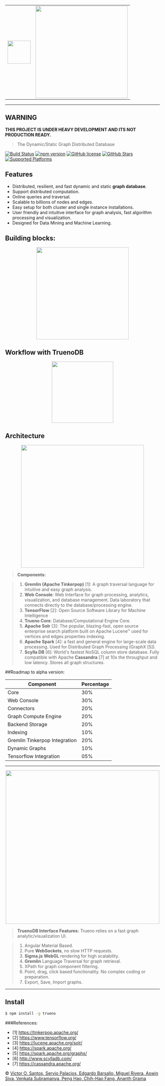 
<table border-style="none" cellspacing="6" cellpading="6">
  <tr>
    <td><img height="75" src="https://raw.githubusercontent.com/TruenoDB/trueno/master/assets/images/truenoDB.png"></td>
    <td><img height="300" src="https://raw.githubusercontent.com/TruenoDB/trueno/dev/assets/images/logo_medium.png"></td>
  </tr>
</table>

----------

## WARNING
<b>THIS PROJECT IS UNDER HEAVY DEVELOPMENT AND ITS NOT PRODUCTION READY.</b>

>The Dynamic/Static Graph Distributed Database

[![Build Status](https://travis-ci.org/mastayoda/trueno.io.svg?branch=master)](https://travis-ci.org/mastayoda/trueno.io)
[![npm version](https://badge.fury.io/js/trueno.io.svg)](http://badge.fury.io/js/trueno.io)
[![GitHub license](https://img.shields.io/badge/license-MIT-blue.svg)](https://github.com/TruenoDB/trueno) 
[![GitHub Stars](https://img.shields.io/github/stars/TruenoDB/trueno.svg)](https://github.com/TruenoDB/trueno)
[![Supported Platforms](https://img.shields.io/badge/platforms-Chrome|Firefox|Opera|Node.js-orange.svg)](https://github.com/mastayoda/trueno.io)

[//]: [![NPM](https://nodei.co/npm/trueno.io.png?downloads=true&downloadRank=true&stars=true)](https://nodei.co/npm/trueno.io/)

## Features

- Distributed, resilient, and fast dynamic and static **graph database**.
- Support distributed computation.
- Online queries and traversal.
- Scalable to billions of nodes and edges.
- Easy setup for both cluster and single instance installations.
- User friendly and intuitive interface for graph analysis, fast algorithm processing and visualization.
- Designed for Data Mining and Machine Learning.

## Building blocks:

<p align="center">
  <img height="300" src="https://raw.githubusercontent.com/TruenoDB/trueno/master/assets/images/building_blocks.png">
</p>

## Workflow with **TruenoDB**

<p align="center">
  <img height="200" src="https://raw.githubusercontent.com/TruenoDB/trueno/master/assets/images/workflow.png">
</p>

## Architecture

<p align="center">
  <img height="400" src="https://raw.githubusercontent.com/TruenoDB/trueno/master/assets/images/architecture.png">
</p>

> **Components:**

> 1. **Gremlin (Apache Tinkerpop)** [1]: A graph traversal language for intuitive and easy graph analysis.
> 2. **Web Console**: Web Interface for graph processing, analytics, visualization, and database management. Data laboratory that connects directly to the database/processing engine.
> 3. **TensorFlow** [2]: Open Source Software Library for Machine Intelligence
> 4. **Trueno Core**: Database/Computational Engine Core.
> 5. **Apache Solr** [3]: The popular, blazing-fast, open source enterprise search platform built on Apache Lucene™ used for vertices and edges properties indexing.
> 6. **Apache Spark** [4]: a fast and general engine for large-scale data processing. Used for Distributed Graph Processing (GraphX [5]).
> 7. **Scylla DB** [6]: World's fastest NoSQL column store database. Fully compatible with Apache **Cassandra** [7] at 10x the throughput and low latency. Stores all graph structures.


##Roadmap to alpha version:

| Component                       | Percentage    |
| ------------------------------- | ------------- |
| Core                            |      30%      |
| Web Console                     |      30%      |
| Connectors                      |      20%      |
| Graph Compute Engine            |      20%      |
| Backend Storage                 |      20%      |
| Indexing                        |      10%      |
| Gremlin Tinkerpop Integration   |      20%      |
| Dynamic Graphs                  |      10%      |
| Tensorflow Integration          |      05%      |


----------

<p align="center">
  <img height="500" src="https://raw.githubusercontent.com/TruenoDB/trueno/master/assets/images/trueno_interface.png">
</p>

> **TruenoDB Interface Features:**
> Trueno relies on a fast graph analytic/visualization UI.

> 1. Angular Material Based.
> 2. Pure **WebSockets**, no slow HTTP requests.
> 3. **Sigma.js WebGL** rendering for high scalability.
> 4. **Gremlin** Language Traversal for graph retrieval.
> 5. XPath for graph component filtering.
> 6. Point, drag, click based functionality. No complex coding or preparation.
> 7. Export, Save, Import graphs.

----------


## Install

```sh
$ npm install -g trueno
```


###References:
 * [1] https://tinkerpop.apache.org/
 * [2] https://www.tensorflow.org/
 * [3] https://lucene.apache.org/solr/
 * [4] https://spark.apache.org/
 * [5] https://spark.apache.org/graphx/
 * [6] http://www.scylladb.com/
 * [7] https://cassandra.apache.org/



 © [Victor O. Santos, Servio Palacios, Edgardo Barsallo, Miguel Rivera, Aswin Siva, Venkata Subramanya, Peng Hao, Chih-Hao Fang, Ananth Grama](https://github.com/TruenoDB)
